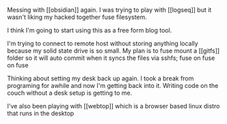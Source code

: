 Messing with [[obsidian]] again. I was trying to play with [[logseq]] but it wasn't liking my hacked together fuse filesystem.

I think I'm going to start using this as a free form blog tool. 

I'm trying to connect to remote host without storing anything locally because my solid state drive is so small. My plan is to fuse mount a [[gitfs]] folder so it will auto commit when it syncs the files via sshfs; fuse on fuse on fuse

Thinking about setting my desk back up again. I took a break from programing for awhile and now I'm getting back into it. Writing code on the couch without a desk setup is getting to me.

I've also been playing with [[webtop]] which is a browser based linux distro that runs in the desktop

